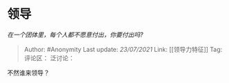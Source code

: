 # 领导
*在一个团体里，每个人都不愿意付出，你要付出吗?*

> Author: #Anonymity
> Last update: *23/07/2021*
> Link: [[领导力特征]]
> Tag:
> 评论区：
> 泛讨论：

不然谁来领导？
